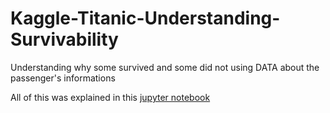 # Kaggle-Titanic-Understanding-Survivability
Understanding why some survived and some did not using DATA about the passenger's informations

All of this was explained in this [jupyter notebook](https://github.com/Reljod/Kaggle-Titanic-Understanding-Survivability/blob/master/Titanic.ipynb)

